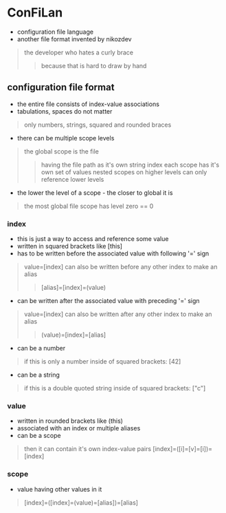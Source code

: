 # ConFiLan
- configuration file language
- another file format invented by nikozdev
> the developer who hates a curly brace
> > because that is hard to draw by hand
## configuration file format
- the entire file consists of index-value associations
- tabulations, spaces do not matter
> only numbers, strings, squared and rounded braces
- there can be multiple scope levels
> the global scope is the file
> > having the file path as it's own string index
> each scope has it's own set of values
> > nested scopes on higher levels can only reference lower levels
- the lower the level of a scope - the closer to global it is
> the most global file scope has level zero == 0
### index
- this is just a way to access and reference some value
- written in squared brackets like \[this\]
- has to be written before the associated value with following '=' sign
> value=\[index\]
> can also be written before any other index to make an alias
> > \[alias\]=\[index\]=\(value\)
- can be written after the associated value with preceding '=' sign
> value=\[index\]
> can also be written after any other index to make an alias
> > \(value\)=\[index\]=\[alias\]
- can be a number
> if this is only a number inside of squared brackets: \[42\]
- can be a string
> if this is a double quoted string inside of squared brackets: \["c"\]
### value
- written in rounded brackets like \(this\)
- associated with an index or multiple aliases
- can be a scope
> then it can contain it's own index-value pairs
> \[index\]=\(\[i\]=\[v\]=\[i\]\)=\[index\]
### scope
- value having other values in it
> \[index\]=\(\[index\]=\(value\)=\[alias\]\)=\[alias\]
